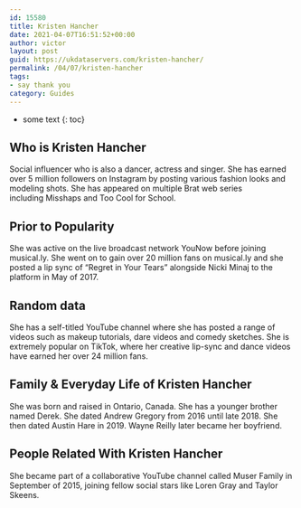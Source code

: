 ```yaml
---
id: 15580
title: Kristen Hancher
date: 2021-04-07T16:51:52+00:00
author: victor
layout: post
guid: https://ukdataservers.com/kristen-hancher/
permalink: /04/07/kristen-hancher
tags:
- say thank you
category: Guides
---
```


* some text
{: toc}


## Who is Kristen Hancher



Social influencer who is also a dancer, actress and singer. She has earned over 5 million followers on Instagram by posting various fashion looks and modeling shots. She has appeared on multiple Brat web series including Misshaps and Too Cool for School. 

                
                
                
## Prior to Popularity



She was active on the live broadcast network YouNow before joining musical.ly. She went on to gain over 20 million fans on musical.ly and she posted a lip sync of &#8220;Regret in Your Tears&#8221; alongside Nicki Minaj to the platform in May of 2017. 

                
                
                
## Random data



She has a self-titled YouTube channel where she has posted a range of videos such as makeup tutorials, dare videos and comedy sketches. She is extremely popular on TikTok, where her creative lip-sync and dance videos have earned her over 24 million fans. 

                
                
                
## Family & Everyday Life of Kristen Hancher



She was born and raised in Ontario, Canada. She has a younger brother named Derek. She dated Andrew Gregory from 2016 until late 2018. She then dated Austin Hare in 2019. Wayne Reilly later became her boyfriend.

                
                
                
## People Related With Kristen Hancher



She became part of a collaborative YouTube channel called Muser Family in September of 2015, joining fellow social stars like Loren Gray and Taylor Skeens. 

                
              
            
          
          
          